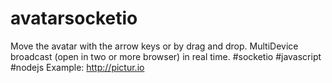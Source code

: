 # avatarsocketio
Move the avatar with the arrow keys or by drag and drop. MultiDevice broadcast (open in two or more browser) in real time. #socketio #javascript #nodejs
Example: http://pictur.io
